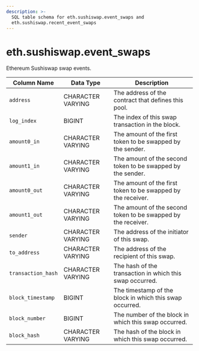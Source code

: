 ```yaml
---
description: >-
  SQL table schema for eth.sushiswap.event_swaps and
  eth.sushiswap.recent_event_swaps
---
```


# eth.sushiswap.event\_swaps

Ethereum Sushiswap swap events.

| Column Name        | Data Type         | Description                                                   |
| ------------------ | ----------------- | ------------------------------------------------------------- |
| `address`          | CHARACTER VARYING | The address of the contract that defines this pool.           |
| `log_index`        | BIGINT            | The index of this swap transaction in the block.              |
| `amount0_in`       | CHARACTER VARYING | The amount of the first token to be swapped by the sender.    |
| `amount1_in`       | CHARACTER VARYING | The amount of the second token to be swapped by the sender.   |
| `amount0_out`      | CHARACTER VARYING | The amount of the first token to be swapped by the receiver.  |
| `amount1_out`      | CHARACTER VARYING | The amount of the second token to be swapped by the receiver. |
| `sender`           | CHARACTER VARYING | The address of the initiator of this swap.                    |
| `to_address`       | CHARACTER VARYING | The address of the recipient of this swap.                    |
| `transaction_hash` | CHARACTER VARYING | The hash of the transaction in which this swap occurred.      |
| `block_timestamp`  | BIGINT            | The timestamp of the block in which this swap occurred.       |
| `block_number`     | BIGINT            | The number of the block in which this swap occurred.          |
| `block_hash`       | CHARACTER VARYING | The hash of the block in which this swap occurred.            |
